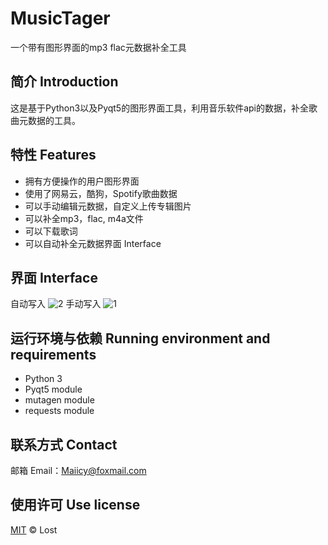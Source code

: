 # MusicTager

一个带有图形界面的mp3 flac元数据补全工具

## 简介 Introduction

这是基于Python3以及Pyqt5的图形界面工具，利用音乐软件api的数据，补全歌曲元数据的工具。

## 特性 Features

- 拥有方便操作的用户图形界面
- 使用了网易云，酷狗，Spotify歌曲数据
- 可以手动编辑元数据，自定义上传专辑图片
- 可以补全mp3，flac, m4a文件
- 可以下载歌词
- 可以自动补全元数据界面 Interface

## 界面 Interface

自动写入
![2](https://github.com/Mai-icy/MusicTagger/blob/main/image-folder/test.gif)
手动写入
![1](https://github.com/Mai-icy/MusicTagger/blob/main/image-folder/test2.gif)

## 运行环境与依赖 Running environment and requirements

- Python 3
- Pyqt5 module
- mutagen module
- requests module

## 联系方式 Contact

邮箱 Email：[Maiicy@foxmail.com](mailto:Maiicy@foxmail.com)

## 使用许可 Use license

[MIT](https://github.com/Mai-icy/Pixivic-crawler/blob/master/LICENSE) © Lost
